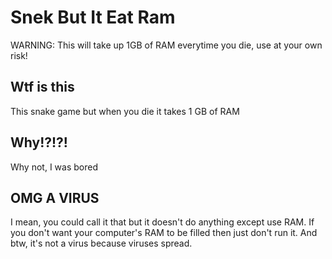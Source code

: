 # Snek But It Eat Ram
WARNING: This will take up 1GB of RAM everytime you die, use at your own risk!

## Wtf is this
This snake game but when you die it takes 1 GB of RAM

## Why!?!?!
Why not, I was bored

## OMG A VIRUS
I mean, you could call it that but it doesn't do anything except use RAM. If you don't want your computer's RAM to be filled then just don't run it. And btw, it's not a virus because viruses spread.
